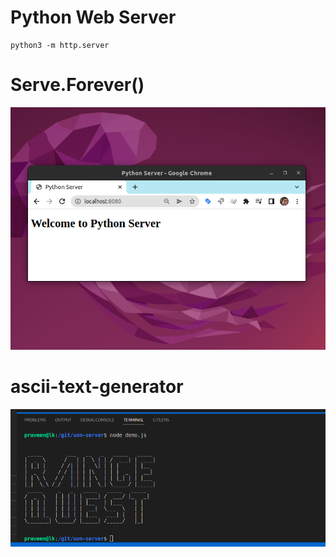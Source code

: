 # Python Web Server

```
python3 -m http.server
```

# Serve.Forever()

![serve forever](py-server.png)

# ascii-text-generator

![ASCII](ascii.png)